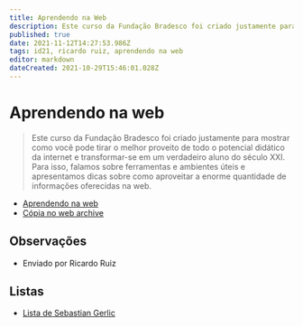 ```yaml
---
title: Aprendendo na Web
description: Este curso da Fundação Bradesco foi criado justamente para mostrar como você pode tirar o melhor proveito de todo o potencial didático da internet e transformar-se em um verdadeiro aluno do século XXI.
published: true
date: 2021-11-12T14:27:53.986Z
tags: id21, ricardo ruiz, aprendendo na web
editor: markdown
dateCreated: 2021-10-29T15:46:01.028Z
---
```


# Aprendendo na web

> Este curso da Fundação Bradesco foi criado justamente para mostrar como você pode tirar o melhor proveito de todo o potencial didático da internet e transformar-se em um verdadeiro aluno do século XXI. Para isso, falamos sobre ferramentas e ambientes úteis e apresentamos dicas sobre como aproveitar a enorme quantidade de informações oferecidas na web.

 - [Aprendendo na web](https://www.ev.org.br/cursos/aprendendo-na-web)
 - [Cópia no web archive](https://web.archive.org/web/20210224064844/https://www.ev.org.br/cursos/aprendendo-na-web)

## Observações

- Enviado por Ricardo Ruiz

## Listas

 - [Lista de Sebastian Gerlic](/listas/ricardo-ruiz)